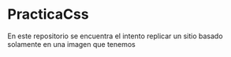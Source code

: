 # PracticaCss
En este repositorio se encuentra el intento replicar un sitio basado solamente en una imagen que tenemos
